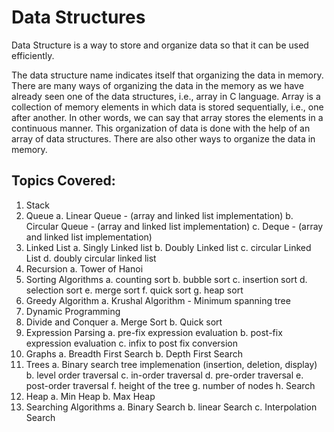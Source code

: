 # Data Structures
Data Structure is a way to store and organize data so that it can be used efficiently.

The data structure name indicates itself that organizing the data in memory. There are many ways of organizing the data in the memory as we have already seen one of the data structures, i.e., array in C language. Array is a collection of memory elements in which data is stored sequentially, i.e., one after another. In other words, we can say that array stores the elements in a continuous manner. This organization of data is done with the help of an array of data structures. There are also other ways to organize the data in memory. 

## Topics Covered:
1. Stack 
2. Queue 
    a. Linear Queue - (array and linked list implementation)
    b. Circular Queue - (array and linked list implementation)
    c. Deque - (array and linked list implementation)
3. Linked List
    a. Singly Linked list
    b. Doubly Linked list
    c. circular Linked List
    d. doubly circular linked list
4. Recursion
    a. Tower of Hanoi
5. Sorting Algorithms
    a. counting sort
    b. bubble sort
    c. insertion sort
    d. selection sort
    e. merge sort
    f. quick sort
    g. heap sort
6. Greedy Algorithm
    a. Krushal Algorithm  - Minimum spanning tree
7. Dynamic Programming
8. Divide and Conquer
    a. Merge Sort
    b. Quick sort
9. Expression Parsing
    a. pre-fix expression evaluation
    b. post-fix expression evaluation
    c. infix to post fix conversion
10. Graphs
     a. Breadth First Search
     b. Depth First Search
11. Trees
     a. Binary search tree implemenation (insertion, deletion, display)
     b. level order traversal
     c. in-order traversal
     d. pre-order traversal
     e. post-order traversal
     f. height of the tree
     g. number of nodes
     h. Search
12. Heap
     a. Min Heap
     b. Max Heap
13. Searching Algorithms
     a. Binary Search
     b. linear Search
     c. Interpolation Search

